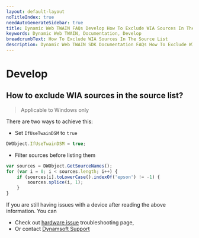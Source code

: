 ```yaml
---
layout: default-layout
noTitleIndex: true
needAutoGenerateSidebar: true
title: Dynamic Web TWAIN FAQs Develop How To Exclude WIA Sources In The Source List
keywords: Dynamic Web TWAIN, Documentation, Develop
breadcrumbText: How To Exclude WIA Sources In The Source List
description: Dynamic Web TWAIN SDK Documentation FAQs How To Exclude WIA Sources In The Source List
---
```


# Develop

## How to exclude WIA sources in the source list? 

> Applicable to Windows only

There are two ways to achieve this:

* Set `IfUseTwainDSM` to `true`

``` javascript
DWObject.IfUseTwainDSM = true;
```

* Filter sources before listing them

``` javascript
var sources = DWObject.GetSourceNames();
for (var i = 0; i < sources.length; i++) {
    if (sources[i].toLowerCase().indexOf('epson') != -1) {
        sources.splice(i, 1);
    }
}
```

If you are still having issues with a device after reading the above information. You can

  + Check out [hardware issue]({{site.indepth}}troubleshooting/scanners-hardware.html) troubleshooting page,
  + Or contact [Dynamsoft Support]({{site.about}}getsupport.html)
